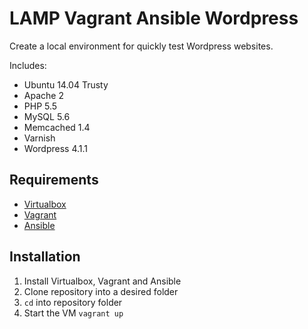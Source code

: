 # LAMP Vagrant Ansible Wordpress

Create a local environment for quickly test Wordpress websites.

Includes:
- Ubuntu 14.04 Trusty
- Apache 2
- PHP 5.5
- MySQL 5.6
- Memcached 1.4
- Varnish
- Wordpress 4.1.1

## Requirements
- [Virtualbox](https://www.virtualbox.org/wiki/Downloads)
- [Vagrant](http://www.vagrantup.com/downloads.html)
- [Ansible](http://docs.ansible.com/intro_installation.html)

## Installation
1. Install Virtualbox, Vagrant and Ansible
2. Clone repository into a desired folder
3. ```cd``` into repository folder
4. Start the VM ```vagrant up```
